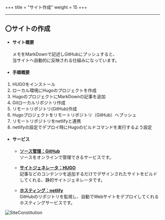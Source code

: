 +++
title = "サイト作成"
weight = 15
+++

---
## 〇サイトの作成

+ #### サイト概要

    メモをMarkDownで記述しGitHubにプッシュすると、  
    当サイトへ自動的に反映される仕組みになっています。

+ #### 手順概要

1. HUGOをインストール
2. ローカル環境にHugoのプロジェクトを作成
3. HugoのプロジェクトにMarkDownの記事を追加
4. Gitローカルリポジトリ作成
5. リモートリポジトリ(GitHub)作成
6. Hugoプロジェクトをリモートリポジトリ（GitHub）へプッシュ
7. リモートリポジトリをnetlifyと連携
8. netlifyの設定でデプロイ時にHugoのビルドコマンドを実行するよう設定
　

+ #### サービス

  - **[ソース管理：GitHub](https://github.co.jp/)**  
    ソースをオンラインで管理できるサービスです。  

  - **[サイトジェネレータ：HUGO](https://gohugo.io/)**  
    記事などのコンテンツを追加するだけでデザインされたサイトをビルドしてくれる、静的サイトジェネレータです。  

  - **[ホスティング：netlify](https://www.netlify.com/)**  
    GitHubのリポジトリを監視し、自動でWebサイトをデプロイしてくれるホスティングサービスです。 　


![SiteConstitution](https://github.com/shizit/memo.git/public/resources/_gen/images/SiteConstitution.png)